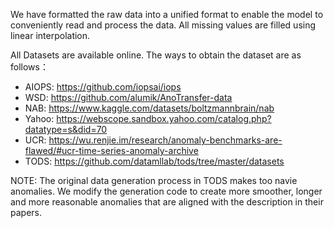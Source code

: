 We have formatted the raw data into a unified format to enable the model to conveniently read and process the data. All missing values are filled using linear interpolation.

All Datasets are available online. The ways to obtain the dataset are as follows：

- AIOPS: https://github.com/iopsai/iops
- WSD: https://github.com/alumik/AnoTransfer-data
- NAB: https://www.kaggle.com/datasets/boltzmannbrain/nab
- Yahoo: https://webscope.sandbox.yahoo.com/catalog.php?datatype=s&did=70
- UCR: https://wu.renjie.im/research/anomaly-benchmarks-are-flawed/#ucr-time-series-anomaly-archive
- TODS: https://github.com/datamllab/tods/tree/master/datasets

NOTE: The original data generation process in TODS makes too navie anomalies. We modify the generation code to create more smoother, longer and more reasonable anomalies that are aligned with the description in their papers.
  
